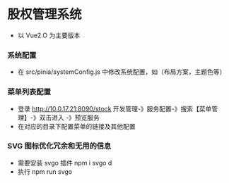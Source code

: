 <!--
 * @Description: 股权管理系统文档
 * @Author: cdl
 * @Date: 2022-06-08 14:44:06
 * @LastEditors: cdl
 * @LastEditTime: 2022-06-19 11:45:01
-->

# 股权管理系统
- 以 Vue2.O 为主要版本

### 系统配置
- 在 src/pinia/systemConfig.js 中修改系统配置，如（布局方案，主题色等）

### 菜单列表配置
- 登录 http://10.0.17.21:8090/stock 开发管理-》服务配置-》搜索【菜单管理】-》双击进入 -》预览服务
- 在对应的目录下配置菜单的链接及其他配置

### SVG 图标优化冗余和无用的信息
- 需要安装 svgo 插件 npm i svgo d
- 执行 npm run svgo